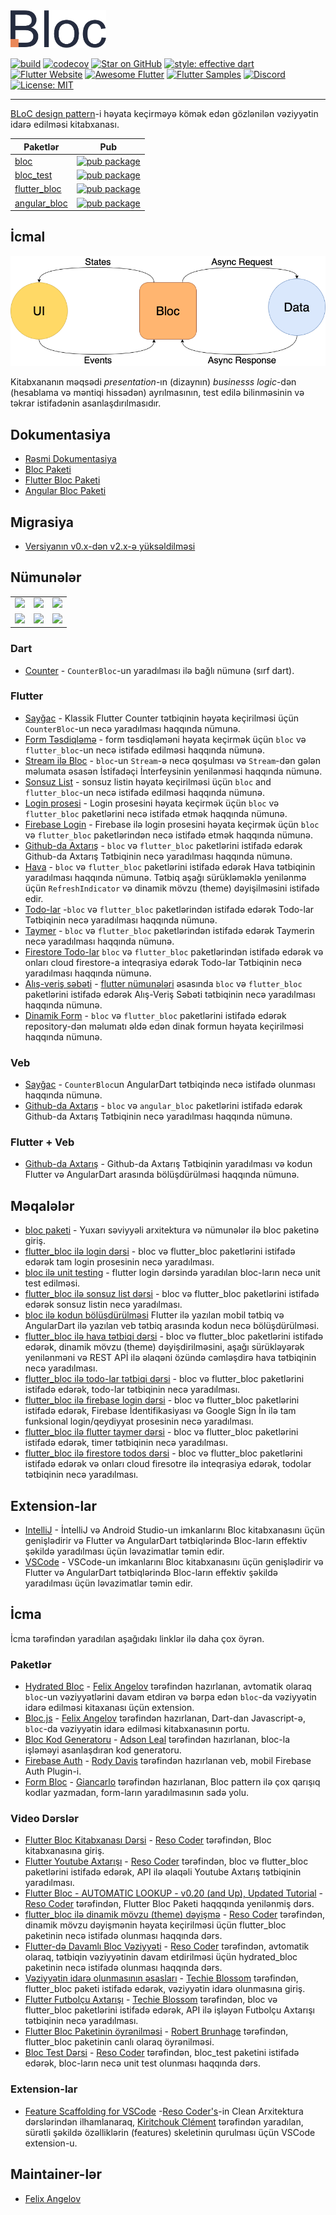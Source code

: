 <img src="https://raw.githubusercontent.com/felangel/bloc/master/docs/assets/bloc_logo_full.png" height="60" alt="Bloc" />

[![build](https://github.com/felangel/bloc/workflows/build/badge.svg)](https://github.com/felangel/bloc/actions)
[![codecov](https://codecov.io/gh/felangel/Bloc/branch/master/graph/badge.svg)](https://codecov.io/gh/felangel/bloc)
[![Star on GitHub](https://img.shields.io/github/stars/felangel/bloc.svg?style=flat&logo=github&colorB=deeppink&label=stars)](https://github.com/felangel/bloc)
[![style: effective dart](https://img.shields.io/badge/style-effective_dart-40c4ff.svg)](https://github.com/tenhobi/effective_dart)
[![Flutter Website](https://img.shields.io/badge/flutter-website-deepskyblue.svg)](https://flutter.dev/docs/development/data-and-backend/state-mgmt/options#bloc--rx)
[![Awesome Flutter](https://img.shields.io/badge/awesome-flutter-blue.svg?longCache=true)](https://github.com/Solido/awesome-flutter#standard)
[![Flutter Samples](https://img.shields.io/badge/flutter-samples-teal.svg?longCache=true)](http://fluttersamples.com)
[![Discord](https://img.shields.io/discord/649708778631200778.svg?logo=discord&color=blue)](https://discord.gg/Hc5KD3g)
[![License: MIT](https://img.shields.io/badge/license-MIT-purple.svg)](https://opensource.org/licenses/MIT)

---

[BLoC design pattern](https://www.didierboelens.com/2018/08/reactive-programming---streams---bloc)-i həyata keçirməyə kömək edən gözlənilən vəziyyətin idarə edilməsi kitabxanası.

| Paketlər                                                                            | Pub                                                                                                    |
| ---------------------------------------------------------------------------------- | ------------------------------------------------------------------------------------------------------ |
| [bloc](https://github.com/felangel/bloc/tree/master/packages/bloc)                 | [![pub package](https://img.shields.io/pub/v/bloc.svg)](https://pub.dev/packages/bloc)                 |
| [bloc_test](https://github.com/felangel/bloc/tree/master/packages/bloc_test)       | [![pub package](https://img.shields.io/pub/v/bloc_test.svg)](https://pub.dev/packages/bloc_test)       |
| [flutter_bloc](https://github.com/felangel/bloc/tree/master/packages/flutter_bloc) | [![pub package](https://img.shields.io/pub/v/flutter_bloc.svg)](https://pub.dev/packages/flutter_bloc) |
| [angular_bloc](https://github.com/felangel/bloc/tree/master/packages/angular_bloc) | [![pub package](https://img.shields.io/pub/v/angular_bloc.svg)](https://pub.dev/packages/angular_bloc) |

## İcmal

<img src="https://raw.githubusercontent.com/felangel/bloc/master/docs/assets/bloc_architecture.png" alt="Bloc Architecture" />

Kitabxananın məqsədi _presentation_-ın (dizaynın) _businesss logic_-dən (hesablama və məntiqi hissədən) ayrılmasının, test edilə bilinməsinin və təkrar istifadənin asanlaşdırılmasıdır.


## Dokumentasiya

- [Rəsmi Dokumentasiya](https://bloclibrary.dev)
- [Bloc Paketi](https://github.com/felangel/Bloc/tree/master/packages/bloc/README.md)
- [Flutter Bloc Paketi](https://github.com/felangel/Bloc/tree/master/packages/flutter_bloc/README.md)
- [Angular Bloc Paketi](https://github.com/felangel/Bloc/tree/master/packages/angular_bloc/README.md)

## Migrasiya

- [Versiyanın v0.x-dən v2.x-ə yüksəldilməsi](https://dev.to/mhadaily/upgrade-to-bloc-library-v1-0-0-for-flutter-and-angular-dart-2np0)

## Nümunələr

<div style="text-align: center">
    <table>
        <tr>
            <td style="text-align: center">
                <a href="https://bloclibrary.dev/#/fluttercountertutorial">
                    <img src="https://bloclibrary.dev/assets/gifs/flutter_counter.gif" width="200"/>
                </a>
            </td>            
            <td style="text-align: center">
                <a href="https://bloclibrary.dev/#/flutterinfinitelisttutorial">
                    <img src="https://bloclibrary.dev/assets/gifs/flutter_infinite_list.gif" width="200"/>
                </a>
            </td>
            <td style="text-align: center">
                <a href="https://bloclibrary.dev/#/flutterfirebaselogintutorial">
                    <img src="https://bloclibrary.dev/assets/gifs/flutter_firebase_login.gif" width="200" />
                </a>
            </td>
        </tr>
        <tr>
            <td style="text-align: center">
                <a href="https://bloclibrary.dev/#/flutterangulargithubsearch">
                    <img src="https://bloclibrary.dev/assets/gifs/flutter_github_search.gif" width="200"/>
                </a>
            </td>
            <td style="text-align: center">
                <a href="https://bloclibrary.dev/#/flutterweathertutorial">
                    <img src="https://bloclibrary.dev/assets/gifs/flutter_weather.gif" width="200"/>
                </a>
            </td>
            <td style="text-align: center">
                <a href="https://bloclibrary.dev/#/fluttertodostutorial">
                    <img src="https://bloclibrary.dev/assets/gifs/flutter_todos.gif" width="200"/>
                </a>
            </td>
        </tr>
    </table>
</div>

### Dart

- [Counter](https://github.com/felangel/Bloc/tree/master/packages/bloc/example) - `CounterBloc`-un yaradılması ilə bağlı nümunə (sırf dart).

### Flutter

- [Sayğac](https://bloclibrary.dev/#/fluttercountertutorial) - Klassik Flutter Counter tətbiqinin həyəta keçirilməsi üçün  `CounterBloc`-un necə yaradılması haqqında nümunə.
- [Form Təsdiqləmə](https://github.com/felangel/bloc/tree/master/examples/flutter_form_validation) -  form təsdiqləməni həyata keçirmək üçün `bloc` və `flutter_bloc`-un necə istifadə edilməsi haqqında nümunə. 
- [Stream ilə Bloc](https://github.com/felangel/bloc/tree/master/examples/flutter_bloc_with_stream) - `bloc`-un `Stream`-ə necə qoşulması və `Stream`-dən gələn məlumata əsasən İstifadəçi İnterfeysinin yenilənməsi haqqında nümunə.
- [Sonsuz List](https://bloclibrary.dev/#/flutterinfinitelisttutorial) - sonsuz listin həyatə keçirilməsi üçün `bloc` and `flutter_bloc`-un necə istifadə edilməsi haqqında nümunə.
- [Login prosesi](https://bloclibrary.dev/#/flutterlogintutorial) - Login prosesini həyata keçirmək üçün `bloc` və `flutter_bloc` paketlərini necə istifadə etmək haqqında nümunə.
- [Firebase Login](https://bloclibrary.dev/#/flutterfirebaselogintutorial) - Firebase ilə login prosesini həyata keçirmək üçün `bloc` və `flutter_bloc` paketlərindən necə istifadə etmək haqqında nümunə.
- [Github-da Axtarış](https://bloclibrary.dev/#/flutterangulargithubsearch) - `bloc` və `flutter_bloc` paketlərini istifadə edərək Github-da Axtarış Tətbiqinin necə yaradılması haqqında nümunə.
- [Hava](https://bloclibrary.dev/#/flutterweathertutorial) - `bloc` və `flutter_bloc` paketlərini istifadə edərək Hava tətbiqinin yaradılması haqqında nümunə. Tətbiq  aşağı sürükləməklə yenilənmə üçün `RefreshIndicator` və dinamik mövzu (theme) dəyişilməsini istifadə edir.
- [Todo-lar](https://bloclibrary.dev/#/fluttertodostutorial) -`bloc` və `flutter_bloc` paketlərindən istifadə edərək Todo-lar Tətbiqinin necə yaradılması haqqında nümunə.
- [Taymer](https://github.com/felangel/bloc/tree/master/examples/flutter_timer) - `bloc` və `flutter_bloc` paketlərindən istifadə edərək Taymerin necə yaradılması haqqında nümunə.
- [Firestore Todo-lar](https://bloclibrary.dev/#/flutterfirestoretodostutorial) `bloc` və `flutter_bloc` paketlərindən istifadə edərək və onları cloud firestore-a inteqrasiya edərək Todo-lar Tətbiqinin necə yaradılması haqqında nümunə.
- [Alış-veriş səbəti](https://github.com/felangel/bloc/tree/master/examples/flutter_shopping_cart) - [flutter nümunələri](https://github.com/flutter/samples/tree/master/provider_shopper) əsasında `bloc` və `flutter_bloc` paketlərini istifadə edərək Alış-Veriş Səbəti tətbiqinin necə yaradılması haqqında nümunə.
- [Dinamik Form](https://github.com/felangel/bloc/tree/master/examples/flutter_dynamic_form) - `bloc` və `flutter_bloc` paketlərini istifadə edərək repository-dən məlumatı əldə edən dinak formun həyata keçirilməsi haqqında nümunə.

### Veb

- [Sayğac](https://github.com/felangel/Bloc/tree/master/examples/angular_counter) - `CounterBloc`un AngularDart tətbiqində necə istifadə olunması haqqında nümunə.
- [Github-da Axtarış](https://github.com/felangel/Bloc/tree/master/examples/github_search/angular_github_search) - `bloc` və `angular_bloc` paketlərini istifadə edərək Github-da Axtarış Tətbiqinin necə yaradılması haqqında nümunə.

### Flutter + Veb

- [Github-da Axtarış](https://github.com/felangel/Bloc/tree/master/examples/github_search) - Github-da Axtarış Tətbiqinin yaradılması və kodun Flutter və AngularDart arasında bölüşdürülməsi haqqında nümunə.

## Məqalələr

- [bloc paketi](https://medium.com/flutter-community/flutter-bloc-package-295b53e95c5c) - Yuxarı səviyyəli arxitektura və nümunələr ilə bloc paketinə giriş.
- [flutter_bloc ilə login dərsi](https://medium.com/flutter-community/flutter-login-tutorial-with-flutter-bloc-ea606ef701ad) - bloc və flutter_bloc paketlərini istifadə edərək tam login prosesinin necə yaradılması.
- [bloc ilə unit testing](https://medium.com/@felangelov/unit-testing-with-bloc-b94de9655d86) - flutter login dərsində yaradılan bloc-ların necə unit test edilməsi.
- [flutter_bloc ilə sonsuz list dərsi](https://medium.com/flutter-community/flutter-infinite-list-tutorial-with-flutter-bloc-2fc7a272ec67) - bloc və flutter_bloc paketlərini istifadə edərək sonsuz listin necə yaradılması.
- [bloc ilə kodun bölüşdürülməsi](https://medium.com/flutter-community/code-sharing-with-bloc-b867302c18ef) Flutter ilə yazılan mobil tətbiq və AngularDart ilə yazılan veb tətbiq arasında kodun necə bölüşdürülməsi.
- [flutter_bloc ilə hava tətbiqi dərsi](https://medium.com/flutter-community/weather-app-with-flutter-bloc-e24a7253340d) - bloc və flutter_bloc paketlərini istifadə edərək, dinamik mövzu (theme) dəyişdirilməsini, aşağı sürükləyərək yenilənməni və REST APİ ilə əlaqəni özündə cəmləşdirə hava tətbiqinin necə yaradılması.
- [flutter_bloc ilə todo-lar tətbiqi dərsi](https://medium.com/flutter-community/flutter-todos-tutorial-with-flutter-bloc-d9dd833f9df3) - bloc və flutter_bloc paketlərini istifadə edərək, todo-lar tətbiqinin necə yaradılması.
- [flutter_bloc ilə firebase login dərsi](https://medium.com/flutter-community/firebase-login-with-flutter-bloc-47455e6047b0) - bloc və flutter_bloc paketlərini istifadə edərək, Firebase İdentifikasiyası və Google Sign İn ilə  tam funksional login/qeydiyyat prosesinin necə yaradılması.
- [flutter_bloc ilə flutter taymer dərsi](https://medium.com/flutter-community/flutter-timer-with-flutter-bloc-a464e8332ceb) - bloc və flutter_bloc paketlərini istifadə edərək, timer tətbiqinin necə yaradılması.
- [flutter_bloc ilə firestore todos dərsi](https://medium.com/flutter-community/firestore-todos-with-flutter-bloc-7b2d5fadcc80) - bloc və flutter_bloc paketlərini istifadə edərək və onları cloud firesotre ilə inteqrasiya edərək,  todolar tətbiqinin necə yaradılması.

## Extension-lar

- [IntelliJ](https://plugins.jetbrains.com/plugin/12129-bloc-code-generator) - İntelliJ və Android Studio-un imkanlarını Bloc kitabxanasını üçün genişlədirir və Flutter və AngularDart tətbiqlərində Bloc-ların effektiv şəkildə yaradılması üçün ləvazimatlar təmin edir.
- [VSCode](https://marketplace.visualstudio.com/items?itemName=FelixAngelov.bloc#overview) -  VSCode-un imkanlarını Bloc kitabxanasını üçün genişlədirir və Flutter və AngularDart tətbiqlərində Bloc-ların effektiv şəkildə yaradılması üçün ləvazimatlar təmin edir.

## İcma

İcma tərəfindən yaradılan aşağıdakı linklər ilə daha çox öyrən.

### Paketlər

- [Hydrated Bloc](https://pub.dev/packages/hydrated_bloc) - [Felix Angelov](https://github.com/felangel) tərəfindən hazırlanan, avtomatik olaraq `bloc`-un vəziyyətlərini davam etdirən və bərpa edən `bloc`-da vəziyyətin idarə edilməsi kitaxanası üçün extension.
- [Bloc.js](https://github.com/felangel/bloc.js) - [Felix Angelov](https://github.com/felangel) tərəfindən hazırlanan, Dart-dan Javascript-ə, `bloc`-da vəziyyətin idarə edilməsi kitabxanasının portu.
- [Bloc Kod Generatoru](https://pub.dev/packages/bloc_code_generator) - [Adson Leal](https://github.com/adsonpleal) tərəfindən hazırlanan, bloc-la işləməyi asanlaşdıran kod generatoru.
- [Firebase Auth](https://pub.dev/packages/fb_auth) - [Rody Davis](https://github.com/AppleEducate) tərəfindən hazırlanan veb, mobil Firebase Auth Plugin-i.
- [Form Bloc](https://pub.dev/packages/form_bloc) - [Giancarlo](https://github.com/GiancarloCode) tərəfindən hazırlanan, Bloc pattern ilə çox qarışıq kodlar yazmadan, form-ların yaradılmasının sadə yolu.

### Video Dərslər

- [Flutter Bloc Kitabxanası Dərsi](https://www.youtube.com/watch?v=hTExlt1nJZI) - [Reso Coder](https://resocoder.com) tərəfindən, Bloc kitabxanasına giriş.
- [Flutter Youtube Axtarışı](https://www.youtube.com/watch?v=BJY8nuYUM7M) - [Reso Coder](https://resocoder.com) tərəfindən, bloc və flutter_bloc paketlərini istifadə edərək,  API ilə əlaqəli Youtube Axtarış tətbiqinin yaradılması.
- [Flutter Bloc - AUTOMATIC LOOKUP - v0.20 (and Up), Updated Tutorial](https://www.youtube.com/watch?v=_vOpPuVfmiU) - [Reso Coder](https://resocoder.com) tərəfindən, Flutter Bloc Paketi haqqqında yenilənmiş dərs.
- [flutter_bloc ilə dinamik mövzu (theme) dəyişmə](https://www.youtube.com/watch?v=YYbhkg-W8Mg) - [Reso Coder](https://resocoder.com) tərəfindən, dinamik mövzu dəyişmənin həyata keçirilməsi üçün flutter_bloc paketinin necə istifadə olunması haqqında dərs.
- [Flutter-də Davamlı Bloc Vəziyyəti](https://www.youtube.com/watch?v=vSOpZd_FFEY) - [Reso Coder](https://resocoder.com) tərəfindən, avtomatik olaraq, tətbiqin vəziyyətinin davam etdirilməsi üçün hydrated_bloc paketinin necə istifadə olunması haqqında dərs.
- [Vəziyyətin idarə olunmasının əsasları](https://www.youtube.com/watch?v=S2KmxzgsTwk&t=731s) - [Techie Blossom](https://techieblossom.com) tərəfindən, flutter_bloc paketi istifadə edərək, vəziyyətin idarə olunmasına giriş.
- [Flutter Futbolçu Axtarışı](https://www.youtube.com/watch?v=S2KmxzgsTwk) - [Techie Blossom](https://techieblossom.com) tərəfindən, bloc və flutter_bloc paketlərini istifadə edərək, API ilə işləyən Futbolçu Axtarışı tətbiqinin necə yaradılması.
- [Flutter Bloc Paketinin öyrənilməsi](https://www.youtube.com/watch?v=eAiCPl3yk9A&t=1s) - [Robert Brunhage](https://www.youtube.com/channel/UCSLIg5O0JiYO1i2nD4RclaQ) tərəfindən, flutter_bloc paketinin canlı olaraq öyrənilməsi.
- [Bloc Test Dərsi](https://www.youtube.com/watch?v=S6jFBiiP0Mc) - [Reso Coder](https://resocoder.com) tərəfindən, bloc_test paketini istifadə edərək, bloc-ların necə unit test olunması haqqında dərs.

### Extension-lar

- [Feature Scaffolding for VSCode](https://marketplace.visualstudio.com/items?itemName=KiritchoukC.flutter-clean-architecture) -[Reso Coder's](https://resocoder.com)-in Clean Arxitektura dərslərindən ilhamlanaraq, [Kiritchouk Clément](https://github.com/KiritchoukC) tərəfindən yaradılan, sürətli şəkildə özəlliklərin (features) skeletinin qurulması üçün VSCode extension-u.

## Maintainer-lər

- [Felix Angelov](https://github.com/felangel)

